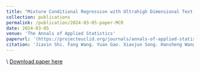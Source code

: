 ```yaml
---
title: "Mixture Conditional Regression with Ultrahigh Dimensional Text Data for Estimating Extralegal Factor Effects"
collection: publications
permalink: /publication/2024-03-05-paper-MCR
date: 2024-03-05
venue: 'The Annals of Applied Statistics'
paperurl: '(https://projecteuclid.org/journals/annals-of-applied-statistics/volume-18/issue-3/Mixture-conditional-regression-with-ultrahigh-dimensional-text-data-for-estimating/10.1214/24-AOAS1893.full)'
citation: 'Jiaxin Shi. Fang Wang. Yuan Gao. Xiaojun Song. Hansheng Wang. "Mixture conditional regression with ultrahigh dimensional text data for estimating extralegal factor effects." Ann. Appl. Stat. 18 (3) 2532 - 2550, September 2024. https://doi.org/10.1214/24-AOAS1893'
---
```


\\
[Download paper here](https://www.researchgate.net/publication/382943828_MIXTURE_CONDITIONAL_REGRESSION_WITH_ULTRAHIGH_DIMENSIONAL_TEXT_DATA_FOR_ESTIMATING_EXTRALEGAL_FACTOR_EFFECTS)

